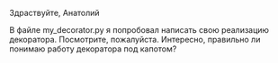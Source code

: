 Здраствуйте, Анатолий

В файле my_decorator.py я попробовал написать свою реализацию декоратора. Посмотрите, пожалуйста. 
Интересно, правильно ли понимаю работу декоратора под капотом?